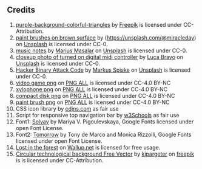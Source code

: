 Credits
--------
1. [purple-background-colorful-triangles](https://www.freepik.com/free-vector/purple-background-colorful-triangles_1095549.htm) by [Freepik](https://www.freepik.com/) is licensed under CC-Attribution.
2. [paint brushes on brown surface](https://unsplash.com/photos/qTo6uBszXNc) by (https://unsplash.com/@miracleday) on [Unsplash](https://unsplash.com) is licensed under CC-0.
3. [music notes](https://unsplash.com/photos/rPOmLGwai2w) by [Marius Masalar](https://unsplash.com/@marius) on [Unsplash](https://unsplash.com) is licensed under CC-0.
4. [closeup photo of turned on digital midi controller](https://unsplash.com/photos/jUwvjOmCTWc) by [Luca Bravo](https://unsplash.com/@lucabravo) on [Unsplash](https://unsplash.com) is licensed under CC-0.
5. [Hacker Binary Attack Code](https://unsplash.com/photos/iar-afB0QQw) by [Markus Spiske](https://unsplash.com/@markusspiske) on [Unsplash](https://unsplash.com) is licensed under CC-0.
6. [video game png](http://www.pngall.com/video-game-png/download/31099) on [PNG ALL](www.pngall.com) is licensed under CC-4.0 BY-NC
7. [xylophone png](http://www.pngall.com/xylophone-png/download/9623) on [PNG ALL](www.pngall.com) is licensed under CC-4.0 BY-NC
8. [compact disk png](http://www.pngall.com/compact-disk-png/download/4288) on [PNG ALL](www.pngall.com) is licensed under CC-4.0 BY-NC
9. [paint brush png](http://www.pngall.com/paint-brush-png) on [PNG ALL](www.pngall.com) is licensed under CC-4.0 BY-NC
10. CSS icon library by [cdjns.com](https://cdnjs.com/) as fair use
11. Script for responsive top navigation bar by [w3Schools](https://www.w3schools.com/howto/howto_js_topnav_responsive.asp) as fair use
12. Font1: [Solvay](https://fonts.google.com/specimen/Solway) by Mariya V. Pigoulevskaya, Google Fonts licensed under open Font License.
13. Font2: [Tomorrow](https://fonts.google.com/specimen/Tomorrow) by Tony de Marco and Monica Rizzolli, Google Fonts licensed under open Font License. 
14. [Lost in the forest](https://wallup.net/lost-in-the-forest-photo-manipulation/?__cf_chl_jschl_tk__=7c1f7b55da3ebbeb68a5577d5b41d07f49130b3e-1587497874-0-AWlPePdZn-i3hQqC12se1Pgy_sDJ0rRCt2A_faELgq7MM31iebGjAmfQ5xz5d-121KeqkJZc--LLbvLP_OroDJ6qCwYaof-BAEkoBLQFJwBk7kBRwCe6YP6Gh01jz1BEVEpi8gHtnqSByGO2C9H7a4lcGs7K2tozxHsWogdIW1KaQ7byIKZPAiJpYMSYb0atoEoDnNuPlWx1CA1m20E9nXlB58OqQUllZ-mzctR36qd1B2d2wNcbtYefd7KJ9iRduMgGKRnSFS0yBMD2mG7zrd5GakQpkwC_CPC0ClYWvVmj1qq2ubA878fKtQ6tW3p5LsXglKEnkeb7F5eWbqf-_aQ) on [Wallup.net](https://wallup.net/) is licensed for free usage.
15. [Circular technological background Free Vector](https://www.freepik.com/free-vector/circular-technological-background_1092470.htm#page=2&query=coding++binary+code&position=16) by [kjpargeter](https://www.freepik.com/kjpargeter) on [freepik](https://www.freepik.com/) is is licensed under CC-Attribution.



